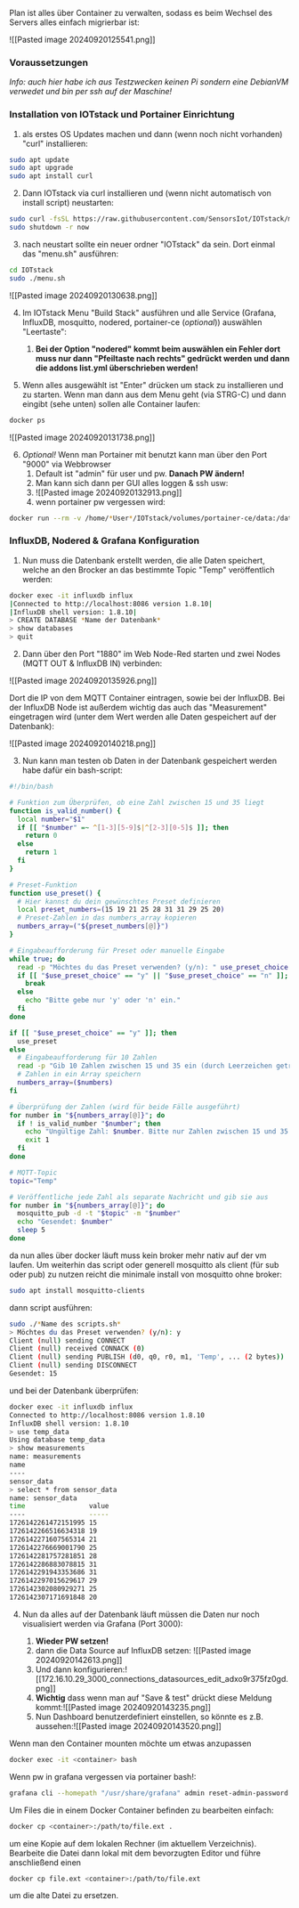 
Plan ist alles über Container zu verwalten, sodass es beim Wechsel des Servers alles einfach migrierbar ist:

![[Pasted image 20240920125541.png]]

### Voraussetzungen

*Info: auch hier habe ich aus Testzwecken keinen Pi sondern eine DebianVM verwedet und bin per ssh auf der Maschine!*

### Installation von IOTstack und Portainer Einrichtung

1. als erstes OS Updates machen und dann (wenn noch nicht vorhanden) "curl" installieren:

```Bash
sudo apt update 
sudo apt upgrade
sudo apt install curl
```

2. Dann IOTstack via curl installieren und (wenn nicht automatisch von install script) neustarten:

```bash
sudo curl -fsSL https://raw.githubusercontent.com/SensorsIot/IOTstack/master/install.sh | bash 
sudo shutdown -r now
```

3. nach neustart sollte ein neuer ordner "IOTstack" da sein. Dort einmal das "menu.sh" ausführen:

```bash
cd IOTstack
sudo ./menu.sh
```

![[Pasted image 20240920130638.png]]

4. Im IOTstack Menu "Build Stack" ausführen und alle Service (Grafana, InfluxDB, mosquitto, nodered, portainer-ce (*optional*)) auswählen "Leertaste":
	1. **Bei der Option "nodered" kommt beim auswählen ein Fehler dort muss nur dann "Pfeiltaste nach rechts" gedrückt werden und dann die addons list.yml überschrieben werden!**

5. Wenn alles ausgewählt ist "Enter" drücken um stack zu installieren und zu starten. Wenn man dann aus dem Menu geht (via STRG-C) und dann eingibt (sehe unten) sollen alle Container laufen:

```bash
docker ps
```

![[Pasted image 20240920131738.png]]

6. *Optional!* Wenn man Portainer mit benutzt kann man über den Port "9000" via Webbrowser
	1. Default ist "admin"  für user und pw. **Danach PW ändern!** 
	2. Man kann sich dann per GUI alles loggen & ssh usw:
	3. ![[Pasted image 20240920132913.png]]
	4. wenn portainer pw vergessen wird:

```bash
docker run --rm -v /home/*User*/IOTstack/volumes/portainer-ce/data:/data portainer/helper-reset-password
```

### InfluxDB, Nodered & Grafana Konfiguration

1. Nun muss die Datenbank erstellt werden, die alle Daten speichert, welche an den Brocker an das bestimmte Topic "Temp" veröffentlich werden:

```bash
docker exec -it influxdb influx
|Connected to http://localhost:8086 version 1.8.10|
|InfluxDB shell version: 1.8.10|
> CREATE DATABASE *Name der Datenbank*
> show databases
> quit
```

2. Dann über den Port "1880" im Web Node-Red starten und zwei Nodes (MQTT OUT & InfluxDB IN) verbinden:

![[Pasted image 20240920135926.png]]

Dort die IP von dem MQTT Container eintragen, sowie bei der InfluxDB. Bei der InfluxDB Node ist außerdem wichtig das auch das "Measurement" eingetragen wird (unter dem Wert werden alle Daten gespeichert auf der Datenbank):

![[Pasted image 20240920140218.png]]

3. Nun kann man testen ob Daten in der Datenbank gespeichert werden habe dafür ein bash-script:

```bash
#!/bin/bash

# Funktion zum Überprüfen, ob eine Zahl zwischen 15 und 35 liegt
function is_valid_number() {
  local number="$1"
  if [[ "$number" =~ ^[1-3][5-9]$|^[2-3][0-5]$ ]]; then
    return 0
  else
    return 1
  fi
}

# Preset-Funktion
function use_preset() {
  # Hier kannst du dein gewünschtes Preset definieren
  local preset_numbers=(15 19 21 25 28 31 31 29 25 20)
  # Preset-Zahlen in das numbers_array kopieren
  numbers_array=("${preset_numbers[@]}")
}

# Eingabeaufforderung für Preset oder manuelle Eingabe
while true; do
  read -p "Möchtes du das Preset verwenden? (y/n): " use_preset_choice
  if [[ "$use_preset_choice" == "y" || "$use_preset_choice" == "n" ]]; then
    break
  else
    echo "Bitte gebe nur 'y' oder 'n' ein."
  fi
done

if [[ "$use_preset_choice" == "y" ]]; then
  use_preset
else
  # Eingabeaufforderung für 10 Zahlen
  read -p "Gib 10 Zahlen zwischen 15 und 35 ein (durch Leerzeichen getrennt): " numbers
  # Zahlen in ein Array speichern
  numbers_array=($numbers)
fi

# Überprüfung der Zahlen (wird für beide Fälle ausgeführt)
for number in "${numbers_array[@]}"; do
  if ! is_valid_number "$number"; then
    echo "Ungültige Zahl: $number. Bitte nur Zahlen zwischen 15 und 35 eingeben."
    exit 1
  fi
done

# MQTT-Topic
topic="Temp"

# Veröffentliche jede Zahl als separate Nachricht und gib sie aus
for number in "${numbers_array[@]}"; do
  mosquitto_pub -d -t "$topic" -m "$number"
  echo "Gesendet: $number"
  sleep 5
done
```

da nun alles über docker läuft muss kein broker mehr nativ auf der vm laufen. Um weiterhin das script oder generell mosquitto als client (für sub oder pub) zu nutzen reicht die minimale install von mosquitto ohne broker:

```bash
sudo apt install mosquitto-clients
```


dann script ausführen: 

```bash
sudo ./*Name des scripts.sh*
> Möchtes du das Preset verwenden? (y/n): y
Client (null) sending CONNECT
Client (null) received CONNACK (0)
Client (null) sending PUBLISH (d0, q0, r0, m1, 'Temp', ... (2 bytes))
Client (null) sending DISCONNECT
Gesendet: 15
```

und bei der Datenbank überprüfen:

```bash
docker exec -it influxdb influx
Connected to http://localhost:8086 version 1.8.10
InfluxDB shell version: 1.8.10
> use temp_data
Using database temp_data
> show measurements
name: measurements
name
----
sensor_data
> select * from sensor_data
name: sensor_data
time                value
----                -----
1726142261472151995 15
1726142266516634318 19
1726142271607565314 21
1726142276669001790 25
1726142281757281851 28
1726142286883078815 31
1726142291943353686 31
1726142297015629617 29
1726142302080929271 25
1726142307171691848 20
```



4. Nun da alles auf der Datenbank läuft müssen die Daten nur noch visualisiert werden via Grafana (Port 3000):

	1. **Wieder PW setzen!**
	2. dann die Data Source auf InfluxDB setzen: ![[Pasted image 20240920142613.png]]
	3. Und dann konfigurieren:![[172.16.10.29_3000_connections_datasources_edit_adxo9r375fz0gd.png]]
	4. **Wichtig** dass wenn man auf "Save & test" drückt diese Meldung kommt:![[Pasted image 20240920143235.png]]
	5. Nun Dashboard benutzerdefiniert einstellen, so könnte es z.B. aussehen:![[Pasted image 20240920143520.png]]






Wenn man den Container mounten möchte um etwas anzupassen
```bash
docker exec -it <container> bash
```

Wenn pw in grafana vergessen via portainer bash!:

```bash
grafana cli --homepath "/usr/share/grafana" admin reset-admin-password <new password>
```


Um Files die in einem Docker Container befinden zu bearbeiten einfach:

```bash
docker cp <container>:/path/to/file.ext .
```

um eine Kopie auf dem lokalen Rechner (im aktuellem Verzeichnis). Bearbeite die Datei dann lokal mit dem bevorzugten Editor und führe anschließend einen

```bash
docker cp file.ext <container>:/path/to/file.ext
```

um die alte Datei zu ersetzen.
